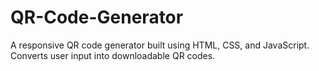 # QR-Code-Generator
A responsive QR code generator built using HTML, CSS, and JavaScript. Converts user input into downloadable QR codes.
